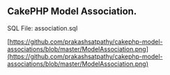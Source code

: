 CakePHP Model Association.
-----------------------------

SQL File: association.sql


[https://github.com/prakashsatpathy/cakephp-model-associations/blob/master/ModelAssociation.png](https://github.com/prakashsatpathy/cakephp-model-associations/blob/master/ModelAssociation.png)




